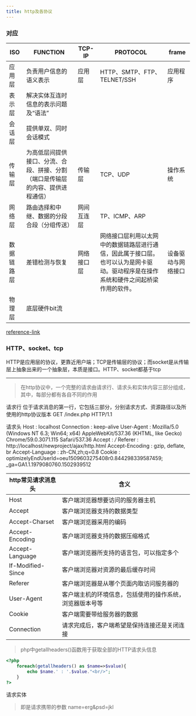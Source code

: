 ```yaml
---
title: http及各协议
---
```


### 对应
ISO|FUNCTION|TCP-IP|PROTOCOL|frame
---|---|---|---|---
应用层|负责用户信息的语义表示|应用层|HTTP、SMTP、FTP、TELNET/SSH|应用程序
表示层|解决实体互连时信息的表示问题及“语法”|
会话层|提供单双、同时会话模式|
传输层|为高低层间提供接口、分流、合段、拼接、分割（端口是传输层的内容、提供进程通信）|传输层|TCP、UDP|操作系统
网络层|路由选择和中继、数据的分段合段（分组传送）|网间互连层|TP、ICMP、ARP
数据链路层|差错检测与恢复|网络接口层|网络接口层利用以太网中的数据链路层进行通信，因此属于接口层。也可以认为是网卡驱动。驱动程序是在操作系统和硬件之间起桥梁作用的软件。|设备驱动与网络接口
物理层|底层硬件bit流
[reference-link](https://blog.csdn.net/linux_ever/article/details/51136723)

### HTTP、socket、tcp

HTTP是应用层的协议，更靠近用户端；TCP是传输层的协议；而socket是从传输层上抽象出来的一个抽象层，本质是接口。HTTP、socket都基于tcp

--------------
> 在http协议中，一个完整的请求由请求行、请求头和实体内容三部分组成，其中，每部分都有各自不同的作用

请求行
位于请求消息的第一行，它包括三部分，分别请求方式、资源路径以及所使用的http协议版本
GET /index.php HTTP/1.1

请求头
Host : localhost
Connection : keep-alive
User-Agent : Mozilla/5.0 (Windows NT 6.3; Win64; x64) AppleWebKit/537.36 (KHTML, like Gecko) Chrome/59.0.3071.115 Safari/537.36
Accept : */*
Referer : http://localhost/newproject/ajax/http.html
Accept-Encoding : gzip, deflate, br
Accept-Language : zh-CN,zh;q=0.8
Cookie : optimizelyEndUserId=oeu1509603275408r0.844298339587459; _ga=GA1.1.1979080760.1502939512

http常见请求消息头|含义
---|---
Host|客户端浏览器想要访问的服务器主机
Accept|客户端浏览器支持的数据类型
Accept-Charset|客户端浏览器采用的编码
Accept-Encoding|客户端浏览器支持的数据压缩格式
Accept-Language|客户端浏览器所支持的语言包，可以指定多个
If-Modified-Since|客户端浏览器对资源的最后缓存时间
Referer|客户端浏览器是从哪个页面内取访问服务器的
User-Agent|客户端主机的环境信息，包括使用的操作系统，浏览器版本号等
Cookie|客户端需要带给服务器的数据
Connection|请求完成后，客户端希望是保持连接还是关闭连接
> php中getallheaders()函数用于获取全部的HTTP请求头信息
```php
<?php
    foreach(getallheaders() as $name=>$value){
        echo $name.' : '.$value."<br/>";
    }
?>
```

请求实体
> 即是请求携带的参数 name=erg&psd=jkl